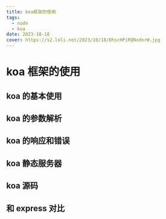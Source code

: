 ```yaml
---
title: koa框架的使用
tags:
  - node
  - koa
date: 2023-10-18
cover: https://s2.loli.net/2023/10/18/DhscHPiRQNxdnrW.jpg
---
```


# koa 框架的使用

## koa 的基本使用

## koa 的参数解析

## koa 的响应和错误

## koa 静态服务器

## koa 源码

## 和 express 对比
